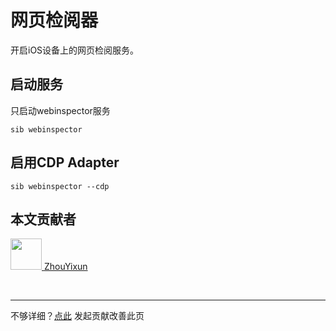 # 网页检阅器

开启iOS设备上的网页检阅服务。

## 启动服务

只启动webinspector服务

```
sib webinspector
```

## 启用CDP Adapter

```
sib webinspector --cdp
```

## 本文贡献者
<div class="cont">
<a href="https://github.com/ZhouYixun" target="_blank">
<img src="https://avatars.githubusercontent.com/u/56339314?v=4" width="50"/>
<span>ZhouYixun</span>
</a>
</div>


&nbsp;
&nbsp;
***
不够详细？[点此](https://github.com/SonicCloudOrg/sonic-offical-website/edit/main/src/markdown/sib/sib-webinspector.md) 发起贡献改善此页
